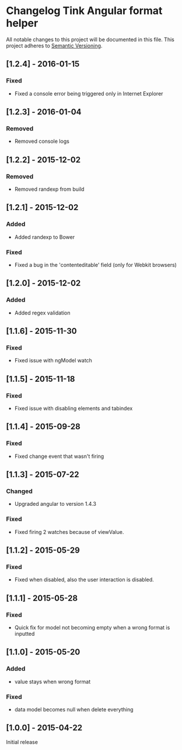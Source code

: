 # Changelog Tink Angular format helper

All notable changes to this project will be documented in this file.
This project adheres to [Semantic Versioning](http://semver.org/).

<!--
## [Unreleased] - [unreleased]

### Added
### Changed
### Deprecated
### Removed
### Fixed
### Security
-->

## [1.2.4] - 2016-01-15

### Fixed
- Fixed a console error being triggered only in Internet Explorer



## [1.2.3] - 2016-01-04

### Removed
- Removed console logs



## [1.2.2] - 2015-12-02

### Removed
- Removed randexp from build



## [1.2.1] - 2015-12-02

### Added
- Added randexp to Bower

### Fixed
- Fixed a bug in the 'contenteditable' field (only for Webkit browsers)



## [1.2.0] - 2015-12-02

### Added
- Added regex validation



## [1.1.6] - 2015-11-30

### Fixed
- Fixed issue with ngModel watch



## [1.1.5] - 2015-11-18

### Fixed
- Fixed issue with disabling elements and tabindex



## [1.1.4] - 2015-09-28

### Fixed
- Fixed change event that wasn't firing



## [1.1.3] - 2015-07-22

### Changed
- Upgraded angular to version 1.4.3

### Fixed
- Fixed firing 2 watches because of viewValue.



## [1.1.2] - 2015-05-29

### Fixed
- Fixed when disabled, also the user interaction is disabled.



## [1.1.1] - 2015-05-28

### Fixed
- Quick fix for model not becoming empty when a wrong format is inputted



## [1.1.0] - 2015-05-20

### Added
- value stays when wrong format

### Fixed
- data model becomes null when delete everything



## [1.0.0] - 2015-04-22

Initial release
